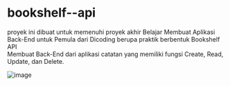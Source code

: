 # bookshelf--api

proyek ini dibuat untuk memenuhi proyek akhir Belajar Membuat Aplikasi Back-End untuk Pemula dari Dicoding berupa praktik berbentuk Bookshelf API<br>
Membuat Back-End dari aplikasi catatan yang memiliki fungsi Create, Read, Update, dan Delete.

![image](https://user-images.githubusercontent.com/73828109/137134350-5f26b76b-08c5-4360-93bc-3ed7b62fd257.png)
